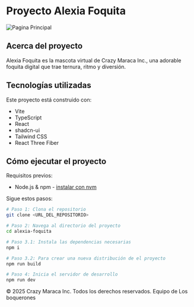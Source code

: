 
# Proyecto Alexia Foquita

![Pagina Principal](https://i.imgur.com/bRlfdgb.png)

## Acerca del proyecto

Alexia Foquita es la mascota virtual de Crazy Maraca Inc., una adorable foquita digital que trae ternura, ritmo y diversión.

## Tecnologías utilizadas

Este proyecto está construido con:

- Vite
- TypeScript
- React
- shadcn-ui
- Tailwind CSS
- React Three Fiber

## Cómo ejecutar el proyecto

Requisitos previos:
- Node.js & npm - [instalar con nvm](https://github.com/nvm-sh/nvm#installing-and-updating)

Sigue estos pasos:

```sh
# Paso 1: Clona el repositorio
git clone <URL_DEL_REPOSITORIO>

# Paso 2: Navega al directorio del proyecto
cd alexia-foquita

# Paso 3.1: Instala las dependencias necesarias
npm i

# Paso 3.2: Para crear una nueva distribución de el proyecto
npm run build 

# Paso 4: Inicia el servidor de desarrollo
npm run dev
```

© 2025 Crazy Maraca Inc. Todos los derechos reservados.
Equipo de Los boquerones
